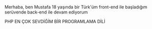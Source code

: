 Merhaba, ben Mustafa 18 yaşında bir Türk'üm front-end ile başladığım serüvende back-end ile devam ediyorum

PHP EN ÇOK SEVDİĞİM BİR PROGRAMLAMA DİLİ

<!---
mustafa-php/mustafa-php is a ✨ special ✨ repository because its `README.md` (this file) appears on your GitHub profile.
You can click the Preview link to take a look at your changes.
--->
